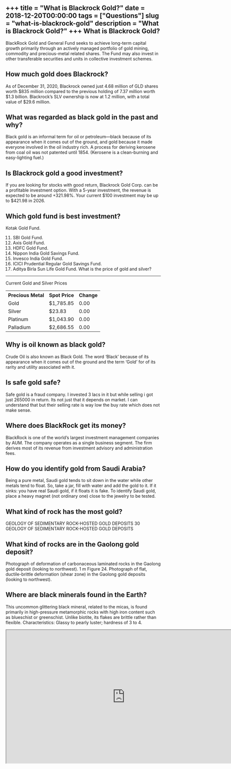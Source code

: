 +++
title = "What is Blackrock Gold?"
date = 2018-12-20T00:00:00
tags = ["Questions"]
slug = "what-is-blackrock-gold"
description = "What is Blackrock Gold?"
+++
What is Blackrock Gold?
-----------------------

BlackRock Gold and General Fund seeks to achieve long-term capital growth primarily through an actively managed portfolio of gold mining, commodity and precious-metal related shares. The Fund may also invest in other transferable securities and units in collective investment schemes.

How much gold does Blackrock?
-----------------------------

As of December 31, 2020, Blackrock owned just 4.68 million of GLD shares worth $835 million compared to the previous holding of 7.37 million worth $1.3 billion. Blackrock’s SLV ownership is now at 1.2 million, with a total value of $29.6 million.

What was regarded as black gold in the past and why?
----------------------------------------------------

Black gold is an informal term for oil or petroleum—black because of its appearance when it comes out of the ground, and gold because it made everyone involved in the oil industry rich. A process for deriving kerosene from coal oil was not patented until 1854. (Kerosene is a clean-burning and easy-lighting fuel.)

Is Blackrock gold a good investment?
------------------------------------

If you are looking for stocks with good return, Blackrock Gold Corp. can be a profitable investment option. With a 5-year investment, the revenue is expected to be around +321.98%. Your current $100 investment may be up to $421.98 in 2026.

Which gold fund is best investment?
-----------------------------------

Kotak Gold Fund.

11. SBI Gold Fund.
12. Axis Gold Fund.
13. HDFC Gold Fund.
14. Nippon India Gold Savings Fund.
15. Invesco India Gold Fund.
16. ICICI Prudential Regular Gold Savings Fund.
17. Aditya Birla Sun Life Gold Fund.
What is the price of gold and silver?
-------------------------------------

Current Gold and Silver Prices

<table><tr><th>Precious Metal</th><th>Spot Price</th><th>Change</th></tr><tr><td>Gold</td><td>$1,785.85</td><td>0.00</td></tr><tr><td>Silver</td><td>$23.83</td><td>0.00</td></tr><tr><td>Platinum</td><td>$1,043.90</td><td>0.00</td></tr><tr><td>Palladium</td><td>$2,686.55</td><td>0.00</td></tr></table>

Why is oil known as black gold?
-------------------------------

Crude Oil is also known as Black Gold. The word ‘Black’ because of its appearance when it comes out of the ground and the term ‘Gold’ for of its rarity and utility associated with it.

Is safe gold safe?
------------------

Safe gold is a fraud company. I invested 3 lacs in it but while selling i got just 265000 in return. Its not just that it depends on market. I can understand that but their selling rate is way low the buy rate which does not make sense.

Where does BlackRock get its money?
-----------------------------------

BlackRock is one of the world’s largest investment management companies by AUM. The company operates as a single business segment. The firm derives most of its revenue from investment advisory and administration fees.

How do you identify gold from Saudi Arabia?
-------------------------------------------

Being a pure metal, Saudi gold tends to sit down in the water while other metals tend to float. So, take a jar, fill with water and add the gold to it. If it sinks: you have real Saudi gold, if it floats it is fake. To identify Saudi gold, place a heavy magnet (not ordinary one) close to the jewelry to be tested.

What kind of rock has the most gold?
------------------------------------

GEOLOGY OF SEDIMENTARY ROCK-HOSTED GOLD DEPOSITS 30 GEOLOGY OF SEDIMENTARY ROCK-HOSTED GOLD DEPOSITS

What kind of rocks are in the Gaolong gold deposit?
---------------------------------------------------

Photograph of deformation of carbonaceous laminated rocks in the Gaolong gold deposit (looking to northwest). 1 m Figure 24. Photograph of flat, ductile-brittle deformation (shear zone) in the Gaolong gold deposits (looking to northwest).

Where are black minerals found in the Earth?
--------------------------------------------

This uncommon glittering black mineral, related to the micas, is found primarily in high-pressure metamorphic rocks with high iron content such as blueschist or greenschist. Unlike biotite, its flakes are brittle rather than flexible. Characteristics: Glassy to pearly luster; hardness of 3 to 4.

<iframe allow="accelerometer; autoplay; clipboard-write; encrypted-media; gyroscope; picture-in-picture" allowfullscreen="" class="__youtube_prefs__  epyt-is-override  no-lazyload" data-no-lazy="1" data-origheight="433" data-origwidth="770" data-skipgform_ajax_framebjll="" height="433" id="_ytid_99523" loading="lazy" src="https://www.youtube.com/embed/H_cE22dqZlo?enablejsapi=1&autoplay=0&cc_load_policy=0&cc_lang_pref=&iv_load_policy=1&loop=0&modestbranding=0&rel=1&fs=1&playsinline=0&autohide=2&theme=dark&color=red&controls=1&" title="YouTube player" width="770"></iframe>